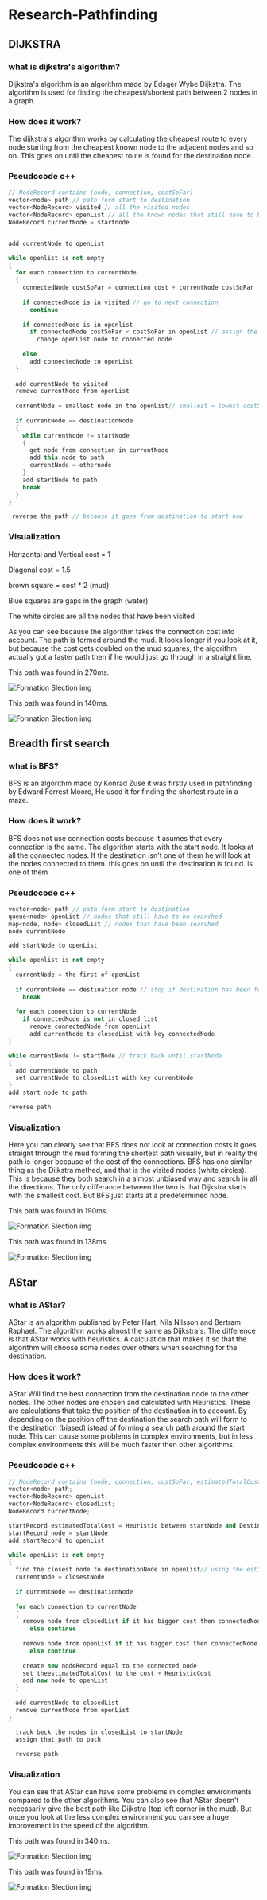 # Research-Pathfinding

## DIJKSTRA
### what is dijkstra's algorithm?
Dijkstra's algorithm is an algorithm made by Edsger Wybe Dijkstra. The algorithm is used for finding the cheapest/shortest path between 2 nodes in a graph.
### How does it work?
The dijkstra's algorithm works by calculating the cheapest route to every node starting from the cheapest known node to the adjacent nodes and so on. 
This goes on until the cheapest route is found for the destination node.
### Pseudocode c++
```cpp
// NodeRecord contains (node, connection, costSoFar)
vector<node> path // path form start to destination
vector<NodeRecord> visited // all the visited nodes
vector<NodeRecord> openList // all the known nodes that still have to be visited
NodeRecord currentNode = startnode


add currentNode to openList

while openlist is not empty
{
  for each connection to currentNode
  {
    connectedNode costSoFar = connection cost + currentNode costSoFar
  
    if connectedNode is in visited // go to next connection
      continue
    
    if connectedNode is in openlist
      if connectedNode costSoFar < costSoFar in openList // assign the smallest connection to every node
        change openList node to connected node
        
    else
      add connectedNode to openList
  }
  
  add currentNode to visited
  remove currentNode from openList
  
  currentNode = smallest node in the openList// smallest = lowest costSoFar
  
  if currentNode == destinationNode
  {
    while currentNode != startNode
    {
      get node from connection in currentNode
      add this node to path
      currentNode = othernode
    }
    add startNode to path
    break
  }
}

 reverse the path // because it goes from destination to start now

```

### Visualization
Horizontal and Vertical cost = 1

Diagonal cost = 1.5

brown square = cost * 2 (mud)

Blue squares are gaps in the graph (water)

The white circles are all the nodes that have been visited

As you can see because the algorithm takes the connection cost into account. The path is formed around the mud. It looks longer if you look at it, but because the cost gets 
doubled on the mud squares, the algorithm actually got a faster path then if he would just go through in a straight line.

This path was found in 270ms.

![Formation Slection img](https://github.com/rob-den/Research-Pathfinding/blob/master/Dijkstra01.png)

This path was found in 140ms.

![Formation Slection img](https://github.com/rob-den/Research-Pathfinding/blob/master/Dijkstra02.png)


## Breadth first search
### what is BFS?
BFS is an algorithm made by Konrad Zuse it was firstly used in pathfinding by Edward Forrest Moore, He used it for finding the shortest route in a maze.
### How does it work?
BFS does not use connection costs because it asumes that every connection is the same. The algorithm starts with the start node. It looks at all the connected nodes. If the destination isn't one of them he will look at the nodes connected to them. this goes on until the destination is found.
is one of them
### Pseudocode c++
```cpp
vector<node> path // path form start to destination
queue<node> openList // nodes that still have to be searched
map<node, node> closedList // nodes that have been searched
node currentNode

add startNode to openList

while openlist is not empty
{
  currentNode = the first of openList
  
  if currentNode == destination node // stop if destination has been found
    break
  
  for each connection to currentNode
    if connectedNode is not in closed list
      remove connectedNode from openList
      add currentNode to closedList with key connectedNode
}

while currentNode != startNode // track back until startNode
{
  add currentNode to path
  set currentNode to closedList with key currentNode
}
add start node to path

reverse path
```

### Visualization
Here you can clearly see that BFS does not look at connection costs it goes straight through the mud forming the shortest path visually, but in reality the path is longer because of the cost of the connections. BFS has one similar thing as the Dijkstra methed, and that is the visited nodes (white circles). This is because they both search in a almost unbiased way and search in all the directions. The only differance between the two is that Dijkstra starts with the smallest cost. But BFS just starts at a predetermined node.

This path was found in 190ms.

![Formation Slection img](https://github.com/rob-den/Research-Pathfinding/blob/master/BFS01.png)

This path was found in 138ms.

![Formation Slection img](https://github.com/rob-den/Research-Pathfinding/blob/master/BFS02.png)


## AStar
### what is AStar?
AStar is an algorithm published by Peter Hart, Nils Nilsson and Bertram Raphael. The algorithm works almost the same as Dijkstra's. The difference is that AStar works with heuristics. A calculation that makes it so that the algorithm will choose some nodes over others when searching for the destination.
### How does it work?
AStar Will find the best connection from the destination node to the other nodes. The other nodes are chosen and calculated with Heuristics. These are calculations that take 
the position of the destination in to account. By depending on the position off the destination the search path will form to the destination (biased) istead of forming a search 
path around the start node. This can cause some problems in complex environments, but in less complex environments this will be much faster then other algorithms.
### Pseudocode c++
```cpp
// NodeRecord contains (node, connection, costSoFar, estimatedTotalCost)
vector<node> path;
vector<NodeRecord> openList;
vector<NodeRecord> closedList;
NodeRecord currentNode;

startRecord estimatedTotalCost = Heuristic between startNode and DestinationNode
startRecord node = startNode
add startRecord to openList

while openList is not empty
{
  find the closest node to destinationNode in openList// using the estimatedTotalCost
  currentNode = closestNode
  
  if currentNode == destinationNode
  
  for each connection to currentNode
  { 
    remove node from closedList if it has bigger cost then connectedNode
      else continue
    
    remove node from openList if it has bigger cost then connectedNode
      else continue
    
    create new nodeRecord equal to the connected node
    set theestimatedTotalCost to the cost + HeuristicCost
    add new node to openList
  }
  
  add currentNode to closedList
  remove currentNode from openList
}

  track beck the nodes in closedList to startNode
  assign that path to path
  
  reverse path
```

### Visualization
You can see that AStar can have some problems in complex environments compared to the other algorithms. You can also see that AStar doesn't necessarily give the best path like
Dijkstra (top left corner in the mud). But once you look at the less complex environment you can see a huge improvement in the speed of the algorithm.


This path was found in 340ms.

![Formation Slection img](https://github.com/rob-den/Research-Pathfinding/blob/master/AStar01.png)

This path was found in 19ms.

![Formation Slection img](https://github.com/rob-den/Research-Pathfinding/blob/master/AStar02.png)
